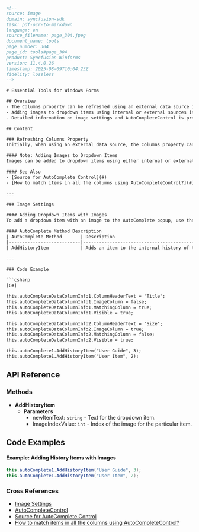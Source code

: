 ```html
<!-- 
source: image
domain: syncfusion-sdk
task: pdf-ocr-to-markdown
language: en
source_filename: page_304.jpeg
document_name: tools
page_number: 304
page_id: tools#page_304
product: Syncfusion Winforms
version: 11.4.0.26
timestamp: 2025-08-09T10:04:23Z
fidelity: lossless
-->

# Essential Tools for Windows Forms

## Overview
- The Columns property can be refreshed using an external data source in the designer.
- Adding images to dropdown items using internal or external sources is possible.
- Detailed information on image settings and AutoCompleteControl is provided.

## Content

### Refreshing Columns Property
Initially, when using an external data source, the Columns property can be refreshed by clicking on the **Refresh Columns** verb visible in the designer.

#### Note: Adding Images to Dropdown Items
Images can be added to dropdown items using either internal or external sources. For more details, refer to **Image Settings**.

#### See Also
- [Source for AutoComplete Control](#)
- [How to match items in all the columns using AutoCompleteControl?](#)

---

### Image Settings

#### Adding Dropdown Items with Images
To add a dropdown item with an image to the AutoComplete popup, use the **AutoComplete.AddHistoryItem** method. An imagelist must be associated with the AutoComplete control for this purpose. The method requires the item text and the image index.

#### AutoComplete Method Description
| AutoComplete Method       | Description                                                                                   |
|---------------------------|-----------------------------------------------------------------------------------------------|
| AddHistoryItem            | Adds an item to the internal history of the AutoComplete control. Parameters are:<br>- newItemText - Text for the dropdown item.<br>- ImageIndexValue - Index of the image for the particular item. |

---

### Code Example

```csharp
[C#]

this.autoCompleteDataColumnInfo1.ColumnHeaderText = "Title";
this.autoCompleteDataColumnInfo1.ImageColumn = false;
this.autoCompleteDataColumnInfo1.MatchingColumn = true;
this.autoCompleteDataColumnInfo1.Visible = true;

this.autoCompleteDataColumnInfo2.ColumnHeaderText = "Size";
this.autoCompleteDataColumnInfo2.ImageColumn = true;
this.autoCompleteDataColumnInfo2.MatchingColumn = false;
this.autoCompleteDataColumnInfo2.Visible = true;

this.autoComplete1.AddHistoryItem("User Guide", 3);
this.autoComplete1.AddHistoryItem("User Item", 2);
```

## API Reference
### Methods
- **AddHistoryItem**
  - **Parameters**
    - newItemText: `string` - Text for the dropdown item.
    - ImageIndexValue: `int` - Index of the image for the particular item.

## Code Examples

#### Example: Adding History Items with Images
```csharp
this.autoComplete1.AddHistoryItem("User Guide", 3);
this.autoComplete1.AddHistoryItem("User Item", 2);
```

### Cross References
- [Image Settings](#)
- [AutoCompleteControl](#)
- [Source for AutoComplete Control](#)
- [How to match items in all the columns using AutoCompleteControl?](#)

<!--
tags: [Syncfusion Winforms, AutoCompleteControl, Image Settings, Columns Property, Data Source, Designer, Refresh Columns, dropdown items, imagelist]
keywords: [AutoComplete, AddHistoryItem, ImageIndexValue, newItemText, Columns, AutoComplete pop-up, imagelist association, Windows Forms, control history, dropdown item text, dropdown item image]
-->
```
